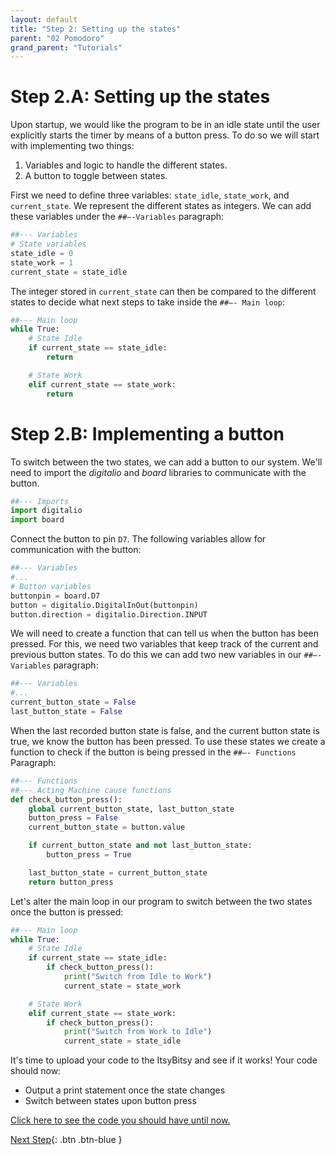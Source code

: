 ```yaml
---
layout: default
title: "Step 2: Setting up the states"
parent: "02 Pomodoro"
grand_parent: "Tutorials"
---
```


# Step 2.A: Setting up the states
Upon startup, we would like the program to be in an idle state until the user explicitly starts the timer by means of a button press.
To do so we will start with implementing two things:
1. Variables and logic to handle the different states.
2. A button to toggle between states. 

First we need to define three variables: `state_idle`, `state_work`, and `current_state`. We represent the different states as integers. We can add these variables under the `##—-Variables` paragraph:

```python
##--- Variables
# State variables
state_idle = 0
state_work = 1
current_state = state_idle
```

The integer stored in `current_state` can then be compared to the different states to decide what next steps to take inside the `##—- Main loop`:

```python
##--- Main loop
while True:
    # State Idle
    if current_state == state_idle:
        return

    # State Work
    elif current_state == state_work:
        return

```

# Step 2.B: Implementing a button
To switch between the two states, we can add a button to our system. We'll need to import the *digitalio* and *board* libraries to communicate with the button.

```python
##--- Imports
import digitalio
import board

```

Connect the button to pin `D7`. The following variables allow for communication with the button:

```python
##--- Variables
#...
# Button variables
buttonpin = board.D7
button = digitalio.DigitalInOut(buttonpin)
button.direction = digitalio.Direction.INPUT

```

We will need to create a function that can tell us when the button has been pressed. For this, we need two variables that keep track of the current and previous button states. To do this we can add two new variables in our `##—- Variables` paragraph:

```python
##--- Variables
#...
current_button_state = False
last_button_state = False

```

When the last recorded button state is false, and the current button state is true, we know the button has been pressed. To use these states we create a function to check if the button is being pressed in the `##—- Functions` Paragraph:

```python
##--- Functions
##--- Acting Machine cause functions
def check_button_press():
    global current_button_state, last_button_state
    button_press = False
    current_button_state = button.value

    if current_button_state and not last_button_state:
        button_press = True

    last_button_state = current_button_state
    return button_press

```

Let's alter the main loop in our program to switch between the two states once the button is pressed:

```python
##--- Main loop
while True:
    # State Idle
    if current_state == state_idle:
        if check_button_press():
            print("Switch from Idle to Work") 
            current_state = state_work

    # State Work
    elif current_state == state_work:
        if check_button_press():
            print("Switch from Work to Idle") 
            current_state = state_idle

```

It's time to upload your code to the ItsyBitsy and see if it works! Your code should now:

 - Output a print statement once the state changes
 - Switch between states upon button press
 
[Click here to see the code you should have until now.](step2-code)

[Next Step](step3){: .btn .btn-blue }
